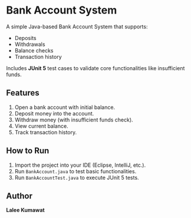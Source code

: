 # Bank Account System

A simple Java-based Bank Account System that supports:

- Deposits
- Withdrawals
- Balance checks
- Transaction history

Includes **JUnit 5** test cases to validate core functionalities like insufficient funds.

## Features

1. Open a bank account with initial balance.
2. Deposit money into the account.
3. Withdraw money (with insufficient funds check).
4. View current balance.
5. Track transaction history.

## How to Run

1. Import the project into your IDE (Eclipse, IntelliJ, etc.).
2. Run `BankAccount.java` to test basic functionalities.
3. Run `BankAccountTest.java` to execute JUnit 5 tests.

## Author

**Lalee Kumawat**
